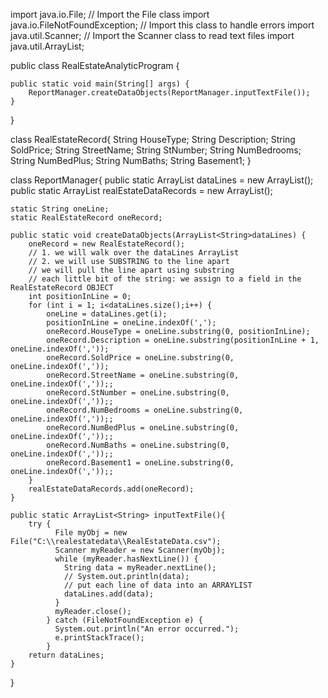 import java.io.File;  // Import the File class
import java.io.FileNotFoundException;  // Import this class to handle errors
import java.util.Scanner; // Import the Scanner class to read text files
import java.util.ArrayList;

public class RealEstateAnalyticProgram {

    public static void main(String[] args) {
        ReportManager.createDataObjects(ReportManager.inputTextFile());
    }
}

class RealEstateRecord{
    String HouseType;
    String Description;
    String SoldPrice;
    String StreetName;
    String StNumber;
    String NumBedrooms;
    String NumBedPlus;
    String NumBaths;
    String Basement1;
}

class ReportManager{
    public static ArrayList<String> dataLines = new ArrayList<String>();
    public static ArrayList<RealEstateRecord> realEstateDataRecords = new ArrayList<RealEstateRecord>();
   
    static String oneLine;
    static RealEstateRecord oneRecord;
   
    public static void createDataObjects(ArrayList<String>dataLines) {
        oneRecord = new RealEstateRecord();
        // 1. we will walk over the dataLines ArrayList
        // 2. we will use SUBSTRING to the line apart
        // we will pull the line apart using substring
        // each little bit of the string: we assign to a field in the RealEstateRecord OBJECT
        int positionInLine = 0;
        for (int i = 1; i<dataLines.size();i++) {
            oneLine = dataLines.get(i);
            positionInLine = oneLine.indexOf(',');
            oneRecord.HouseType = oneLine.substring(0, positionInLine);
            oneRecord.Description = oneLine.substring(positionInLine + 1, oneLine.indexOf(','));
            oneRecord.SoldPrice = oneLine.substring(0, oneLine.indexOf(','));
            oneRecord.StreetName = oneLine.substring(0, oneLine.indexOf(','));;
            oneRecord.StNumber = oneLine.substring(0, oneLine.indexOf(','));;
            oneRecord.NumBedrooms = oneLine.substring(0, oneLine.indexOf(','));;
            oneRecord.NumBedPlus = oneLine.substring(0, oneLine.indexOf(','));;
            oneRecord.NumBaths = oneLine.substring(0, oneLine.indexOf(','));;
            oneRecord.Basement1 = oneLine.substring(0, oneLine.indexOf(','));;
        }
        realEstateDataRecords.add(oneRecord);
    }
   
    public static ArrayList<String> inputTextFile(){
        try {
              File myObj = new File("C:\\realestatedata\\RealEstateData.csv");
              Scanner myReader = new Scanner(myObj);
              while (myReader.hasNextLine()) {
                String data = myReader.nextLine();
                // System.out.println(data);
                // put each line of data into an ARRAYLIST
                dataLines.add(data);
              }
              myReader.close();
            } catch (FileNotFoundException e) {
              System.out.println("An error occurred.");
              e.printStackTrace();
            }
        return dataLines;
    }
   
}
